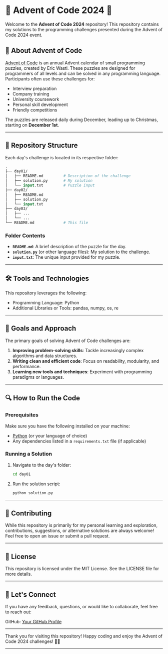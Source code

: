 # 🎄 Advent of Code 2024 🎄

Welcome to the **Advent of Code 2024** repository! This repository contains my solutions to the programming challenges presented during the Advent of Code 2024 event.

## 📖 About Advent of Code

[Advent of Code](https://adventofcode.com/) is an annual Advent calendar of small programming puzzles, created by Eric Wastl. These puzzles are designed for programmers of all levels and can be solved in any programming language. Participants often use these challenges for:

- Interview preparation
- Company training
- University coursework
- Personal skill development
- Friendly competitions

The puzzles are released daily during December, leading up to Christmas, starting on **December 1st**.

---

## 🚀 Repository Structure

Each day's challenge is located in its respective folder:

```graphql
.
├── day01/
│   ├── README.md         # Description of the challenge
│   ├── solution.py       # My solution
│   └── input.txt         # Puzzle input
├── day02/
│   ├── README.md
│   ├── solution.py
│   └── input.txt
├── day03/
│   ├── ...
│   └── ...
└── README.md             # This file

```

### Folder Contents

- **`README.md`**: A brief description of the puzzle for the day.
- **`solution.py`** (or other language files): My solution to the challenge.
- **`input.txt`**: The unique input provided for my puzzle.

---

## 🛠️ Tools and Technologies

This repository leverages the following:

- Programming Language: Python
- Additional Libraries or Tools: pandas, numpy, os, re

---

## 🎯 Goals and Approach

The primary goals of solving Advent of Code challenges are:

1. **Improving problem-solving skills**: Tackle increasingly complex algorithms and data structures.
2. **Writing clean and efficient code**: Focus on readability, modularity, and performance.
3. **Learning new tools and techniques**: Experiment with programming paradigms or languages.

---

## 🔍 How to Run the Code

### Prerequisites

Make sure you have the following installed on your machine:

- [Python](https://www.python.org/downloads/) (or your language of choice)
- Any dependencies listed in a `requirements.txt` file (if applicable)

### Running a Solution

1. Navigate to the day's folder:
   ```bash
   cd day01
   ```
2. Run the solution script:
    ```bash
    python solution.py
    ```

---

## 🌟 Contributing
While this repository is primarily for my personal learning and exploration, contributions, suggestions, or alternative solutions are always welcome! Feel free to open an issue or submit a pull request.

---

## 📄 License
This repository is licensed under the MIT License. See the LICENSE file for more details.

---

## 🎉 Let's Connect
If you have any feedback, questions, or would like to collaborate, feel free to reach out:

GitHub: [Your GitHub Profile](https://github.com/aidapendas/)

---

Thank you for visiting this repository! Happy coding and enjoy the Advent of Code 2024 challenges! 🎄✨

---



